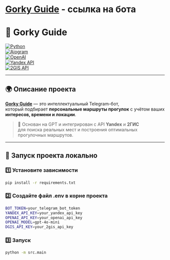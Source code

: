 # [Gorky Guide](https://t.me/NNAITourBot) - ссылка на бота

# 🤖 Gorky Guide 

[![Python](https://img.shields.io/badge/Python-3.10%2B-blue?logo=python&logoColor=white)](https://www.python.org/)  
[![Aiogram](https://img.shields.io/badge/aiogram-3.x-green?logo=telegram&logoColor=white)](https://docs.aiogram.dev/)  
[![OpenAI](https://img.shields.io/badge/OpenAI-GPT--4o--mini-black?logo=openai&logoColor=white)](https://platform.openai.com/)  
[![Yandex API](https://img.shields.io/badge/Yandex%20API-Geocoder-red?logo=yandex&logoColor=white)](https://yandex.ru/dev/maps/geocoder/)  
[![2GIS API](https://img.shields.io/badge/2GIS%20API-Places-brightgreen?logo=2gis&logoColor=white)](https://dev.2gis.com/)  

---

## 🌍 Описание проекта  

**[Gorky Guide](https://t.me/NNAITourBot)** — это интеллектуальный Telegram-бот,  
который подбирает **персональные маршруты прогулок** с учётом ваших **интересов, времени и локации**.  

> 🧠 Основан на GPT и интегрирован с API **Yandex** и **2ГИС**  
> для поиска реальных мест и построения оптимальных прогулочных маршрутов.  

---

## 🚀 Запуск проекта локально  

### 1️⃣ Установите зависимости  
```bash
pip install -r requirements.txt
```

### 2️⃣ Создайте файл .env в корне проекта
```bash
BOT_TOKEN=your_telegram_bot_token
YANDEX_API_KEY=your_yandex_api_key
OPENAI_API_KEY=your_openai_api_key
OPENAI_MODEL=gpt-4o-mini
DGIS_API_KEY=your_2gis_api_key
```

### 3️⃣ Запуск
```bash
python -m src.main
```

